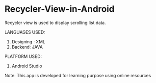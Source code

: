 # Recycler-View-in-Android

Recycler view is used to display scrolling list data.

LANGUAGES USED:
1) Designing : XML
2) Backend: JAVA

PLATFORM USED:
1) Android Studio

Note: This app is developed for learning purpose using online resources
